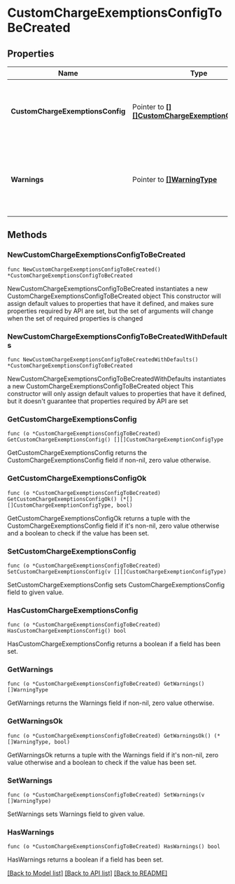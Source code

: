 # CustomChargeExemptionsConfigToBeCreated

## Properties

Name | Type | Description | Notes
------------ | ------------- | ------------- | -------------
**CustomChargeExemptionsConfig** | Pointer to [**[][]CustomChargeExemptionConfigType**]([]CustomChargeExemptionConfigType.md) | New one or more Custom Charge Exemptions to be created. | [optional] 
**Warnings** | Pointer to [**[]WarningType**](WarningType.md) | Used in conjunction with the Success element to define a business error. | [optional] 

## Methods

### NewCustomChargeExemptionsConfigToBeCreated

`func NewCustomChargeExemptionsConfigToBeCreated() *CustomChargeExemptionsConfigToBeCreated`

NewCustomChargeExemptionsConfigToBeCreated instantiates a new CustomChargeExemptionsConfigToBeCreated object
This constructor will assign default values to properties that have it defined,
and makes sure properties required by API are set, but the set of arguments
will change when the set of required properties is changed

### NewCustomChargeExemptionsConfigToBeCreatedWithDefaults

`func NewCustomChargeExemptionsConfigToBeCreatedWithDefaults() *CustomChargeExemptionsConfigToBeCreated`

NewCustomChargeExemptionsConfigToBeCreatedWithDefaults instantiates a new CustomChargeExemptionsConfigToBeCreated object
This constructor will only assign default values to properties that have it defined,
but it doesn't guarantee that properties required by API are set

### GetCustomChargeExemptionsConfig

`func (o *CustomChargeExemptionsConfigToBeCreated) GetCustomChargeExemptionsConfig() [][]CustomChargeExemptionConfigType`

GetCustomChargeExemptionsConfig returns the CustomChargeExemptionsConfig field if non-nil, zero value otherwise.

### GetCustomChargeExemptionsConfigOk

`func (o *CustomChargeExemptionsConfigToBeCreated) GetCustomChargeExemptionsConfigOk() (*[][]CustomChargeExemptionConfigType, bool)`

GetCustomChargeExemptionsConfigOk returns a tuple with the CustomChargeExemptionsConfig field if it's non-nil, zero value otherwise
and a boolean to check if the value has been set.

### SetCustomChargeExemptionsConfig

`func (o *CustomChargeExemptionsConfigToBeCreated) SetCustomChargeExemptionsConfig(v [][]CustomChargeExemptionConfigType)`

SetCustomChargeExemptionsConfig sets CustomChargeExemptionsConfig field to given value.

### HasCustomChargeExemptionsConfig

`func (o *CustomChargeExemptionsConfigToBeCreated) HasCustomChargeExemptionsConfig() bool`

HasCustomChargeExemptionsConfig returns a boolean if a field has been set.

### GetWarnings

`func (o *CustomChargeExemptionsConfigToBeCreated) GetWarnings() []WarningType`

GetWarnings returns the Warnings field if non-nil, zero value otherwise.

### GetWarningsOk

`func (o *CustomChargeExemptionsConfigToBeCreated) GetWarningsOk() (*[]WarningType, bool)`

GetWarningsOk returns a tuple with the Warnings field if it's non-nil, zero value otherwise
and a boolean to check if the value has been set.

### SetWarnings

`func (o *CustomChargeExemptionsConfigToBeCreated) SetWarnings(v []WarningType)`

SetWarnings sets Warnings field to given value.

### HasWarnings

`func (o *CustomChargeExemptionsConfigToBeCreated) HasWarnings() bool`

HasWarnings returns a boolean if a field has been set.


[[Back to Model list]](../README.md#documentation-for-models) [[Back to API list]](../README.md#documentation-for-api-endpoints) [[Back to README]](../README.md)


